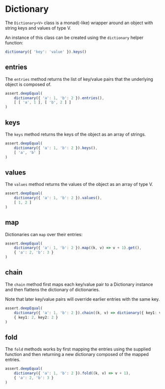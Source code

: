 # Dictionary

The `Dictionary<V>` class is a monad(-like) wrapper around an object with string keys and values of type V.

An instance of this class can be created using the `dictionary` helper function:

```typescript
dictionary({ 'key': 'value' }).keys()
```

## entries

The `entries` method returns the list of key/value pairs that the underlying object is composed of.
 
```typescript
assert.deepEqual(
    dictionary({ 'a': 1, 'b': 2 }).entries(),
    [ [ 'a', 1 ], [ 'b', 2 ] ]
)
```

## keys

The `keys` method returns the keys of the object as an array of strings.

```typescript
assert.deepEqual(
    dictionary({ 'a': 1, 'b': 2 }).keys(),
    [ 'a', 'b' ]
)
```

## values

The `values` method returns the values of the object as an array of type V.

```typescript
assert.deepEqual(
    dictionary({ 'a': 1, 'b': 2 }).values(),
    [ 1, 2 ]
)
```

## map

Dictionaries can `map` over their entries:

```typescript
assert.deepEqual(
    dictionary({ 'a': 1, 'b': 2 }).map((k, v) => v + 1).get(),
    { 'a': 2, 'b': 3 }
)
```

## chain

The `chain` method first maps each key/value pair to a Dictionary instance and then flattens the dictionary of dictionaries.

Note that later key/value pairs will override earlier entries with the same key.

```typescript
assert.deepEqual(
    dictionary({ 'a': 1, 'b': 2 }).chain((k, v) => dictionary({ key1: v, key2: v },)).get(),
    { key1: 2, key2: 2 }
)
```

## fold

The `fold` methods works by first mapping the entries using the supplied function and then returning a new dictionary composed of the mapped entries.

```typescript
assert.deepEqual(
    dictionary({ 'a': 1, 'b': 2 }).fold((k, v) => v + 1),
    { 'a': 2, 'b': 3 }
)
```